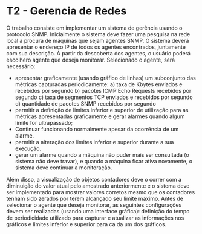 # T2 - Gerencia de Redes

O  trabalho  consiste  em implementar  um sistema  de  gerência  usando o  protocolo SNMP. 
Inicialmente  o  sistema  deve  fazer  uma  pesquisa  na  rede  local  a  procura de máquinas que sejam agentes SNMP. O sistema deverá apresentar o endereço IP de todos os agentes encontrados, juntamente com sua descrição.
A partir da descoberta dos agentes, o usuário poderá escolhero agente que deseja monitorar. Selecionado o agente, será necessário:

- apresentar  graficamente (usando  gráfico  de  linhas) um  subconjunto  das  métricas capturadas periodicamente:
a) taxa de Kbytes enviados e recebidos por segundo
b) pacotes ICMP Echo Requests recebidos por segundo
c) taxa de segmentos TCP enviados e recebidos por segundo
d) quantidade de pacotes SNMP recebidos por segundo
- permitir  a  definição  de  limites  inferior  e  superior  de  utilização  para  as  métricas apresentadas graficamente e gerar alarmes quando algum limite for ultrapassado;
- Continuar funcionando normalmente apesar da ocorrência de um alarme.
- permitir a alteração dos limites inferior e superior durante a sua execução.
- gerar um alarme quando a máquina não puder mais ser consultada (o sistema não deve travar), e quando a máquina ficar ativa novamente, o sistema deve continuar a monitoração.

Além disso, a  visualização de objetos contadores deve o correr com a diminuição do  valor  atual  pelo  amostrado  anteriormente  e o  sistema  deve  ser implementado para mostrar  valores  corretos  mesmo  que  os  contadores  tenham  sido  zerados  por  terem alcançado seu limite máximo.
Antes de  selecionar  o  agente  que  deseja monitorar,  as  seguintes  configurações devem ser realizadas (usando uma interface gráfica): definição do tempo de  periodicidade utilizado para capturar e atualizar as informações nos gráficos e limites inferior e superior para ca da um dos gráficos.
